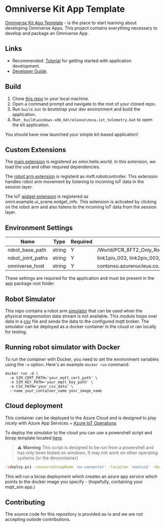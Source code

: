 # Omniverse Kit App Template
 
[Omniverse Kit App Template](https://github.com/NVIDIA-Omniverse/kit-app-template) - is the place to start learning about developing Omniverse Apps.
This project contains everything necessary to develop and package an Omniverse App.
 
## Links
 
* Recommended: [Tutorial](https://docs.omniverse.nvidia.com/kit/docs/kit-app-template) for
getting started with application development.
* [Developer Guide](https://docs.omniverse.nvidia.com/dev-guide/latest/index.html).
 
## Build
 
1. Clone [this repo](https://github.com/andballard/iot-samples) to your local machine.
2. Open a command prompt and navigate to the root of your cloned repo.
3. Run `build.bat` to bootstrap your dev environment and build the application.
4. Run `_build\windows-x86_64\release\nova.iot_telemetry.bat` to open the kit application.
 
You should have now launched your simple kit-based application!
 
## Custom Extensions
The [main extension](./src/kit-app-template/source/extensions/omni.hello.world/) is registered as omni.hello.world. In this extension, we load the usd and other required dependencies.
 
The [robot arm extension](./src/kit-app-template/source/extensions/msft.robotcontroller/) is registerd as msft.robotcontroller. This extension handles robot arm movement by listening to incoming IoT data in the session layer.
 
The IoT [widget extension](./src/kit-app-template/source/extensions/omni.example.ui_scene.widget_info/) is registered as omni.example.ui_scene.widget_info. This extension is activated by clicking on the robot arm and also listens to the incoming IoT data from the session layer.
 
## Environment Settings
Name | Type | Required | Example
--- | --- | --- | --- |
robot_base_path | string | Y | /World/PCR_8FT2_Only_Robot/khi_rs007n_vac_UNIT1/world_003/base_link_003 |
robot_joint_paths | string | Y | link1piv_003, link2piv_003, link3piv_003 |
omniverse_host | string | Y | contonso.azurenucleus.co.uk |

These settings are required for the application and must be present in the app package root folder.
 
## Robot Simulator
 
This repo contains a robot arm [simulator](./src/kit-app-template/source/mqtt_sim/) that can be used when the physical magnemotion data stream is not available. This module loops over data in a [csv](./src/kit-app-template/source/mqtt_sim/pos.csv) file and sends the data to the configured mqtt broker. The simulator can be deployed as a docker container in the cloud or ran locally for testing.
 
## Running robot simulator with Docker
 
To run the container with Docker, you need to set the environment variables using the `-e` option. Here's an example `docker run` command:
 
```shell
docker run -d \
  -e SIM_CERT_PATH='your_mqtt_cert_path' \
  -e SIM_KEY_PATH='your_mqtt_key_path' \
  -e CSV_PATH='your_csv_data' \
  --name your_container_name your_image_name
  ```
 
## Cloud deployment
 
This container can be deployed to the Azure Cloud and is designed to play nicely with Azure App Services + [Azure IoT Operations](https://learn.microsoft.com/en-us/azure/iot-operations/get-started/overview-iot-operations)
 
To deploy the simulator to the cloud you can use a powershell script and bicep template located [here](./src/kit-app-template/source/mqtt_sim/cloud/deploy.ps1).
 
> ⚠️ **Warning** This script is designed to be run from a powershell and has only been tested on windows. It may not work on other operating systems (or the devcontainer)
 
 
```bash
.\deploy.ps1 -resourceGroupName 'ov-connector' -location 'eastus2' -dockerImageName 'acrsimplant.azurecr.io/mag_mqtt_sim:1.0.4' -sim_cert_path 'your-cert-path' -sim_key_path 'your-key-path' -csv_path 'your-csv-path' -docker_registry_password  'YourAcrPassword'  -docker_registry_server_url 'acrsimplant.azurecr.io' -docker_registry_username 'acrsimplant'
```
 
This will run a bicep deployment which creates an azure app service which points to the docker image you specify - (hopefully, containing your mqtt_sim app.)
 
## Contributing
The source code for this repository is provided as-is and we are not accepting outside contributions.